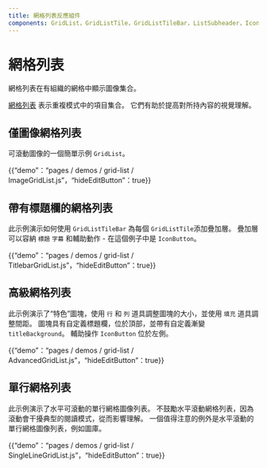 ```yaml
---
title: 網格列表反應組件
components: GridList，GridListTile，GridListTileBar，ListSubheader，IconButton
---
```

# 網格列表

<p class="description">網格列表在有組織的網格中顯示圖像集合。</p>

[網格列表](https://material.io/design/components/image-lists.html) 表示重複模式中的項目集合。 它們有助於提高對所持內容的視覺理解。

## 僅圖像網格列表

可滾動圖像的一個簡單示例 `GridList`。

{{“demo”：“pages / demos / grid-list / ImageGridList.js”，“hideEditButton”：true}}

## 帶有標題欄的網格列表

此示例演示如何使用 `GridListTileBar` 為每個 `GridListTile`添加疊加層。 疊加層可以容納 `標題` `字幕` 和輔助動作 - 在這個例子中是 `IconButton`。

{{“demo”：“pages / demos / grid-list / TitlebarGridList.js”，“hideEditButton”：true}}

## 高級網格列表

此示例演示了“特色”圖塊，使用 `行` 和 `列` 道具調整圖塊的大小，並使用 `填充` 道具調整間距。 圖塊具有自定義標題欄，位於頂部，並帶有自定義漸變 `titleBackground`。 輔助操作 `IconButton` 位於左側。

{{“demo”：“pages / demos / grid-list / AdvancedGridList.js”，“hideEditButton”：true}}

## 單行網格列表

此示例演示了水平可滾動的單行網格圖像列表。 不鼓勵水平滾動網格列表，因為滾動會干擾典型的閱讀模式，從而影響理解。 一個值得注意的例外是水平滾動的單行網格圖像列表，例如圖庫。

{{“demo”：“pages / demos / grid-list / SingleLineGridList.js”，“hideEditButton”：true}}